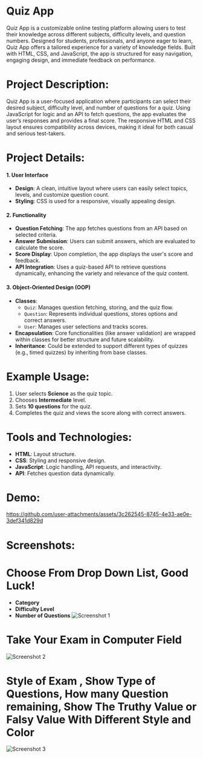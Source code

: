 # Quiz App
Quiz App is a customizable online testing platform allowing users to test their knowledge across different subjects, difficulty levels, and question numbers. Designed for students, professionals, and anyone eager to learn, Quiz App offers a tailored experience for a variety of knowledge fields. Built with HTML, CSS, and JavaScript, the app is structured for easy navigation, engaging design, and immediate feedback on performance.

# Project Description:
Quiz App is a user-focused application where participants can select their desired subject, difficulty level, and number of questions for a quiz. Using JavaScript for logic and an API to fetch questions, the app evaluates the user’s responses and provides a final score. The responsive HTML and CSS layout ensures compatibility across devices, making it ideal for both casual and serious test-takers.

# Project Details:
#### 1. **User Interface**
   - **Design**: A clean, intuitive layout where users can easily select topics, levels, and customize question count.
   - **Styling**: CSS is used for a responsive, visually appealing design.

#### 2. **Functionality**
   - **Question Fetching**: The app fetches questions from an API based on selected criteria.
   - **Answer Submission**: Users can submit answers, which are evaluated to calculate the score.
   - **Score Display**: Upon completion, the app displays the user's score and feedback.
   - **API Integration**: Uses a quiz-based API to retrieve questions dynamically, enhancing the variety and relevance of the quiz content.

#### 3. **Object-Oriented Design (OOP)**
   - **Classes**: 
     - `Quiz`: Manages question fetching, storing, and the quiz flow.
     - `Question`: Represents individual questions, stores options and correct answers.
     - `User`: Manages user selections and tracks scores.
   - **Encapsulation**: Core functionalities (like answer validation) are wrapped within classes for better structure and future scalability.
   - **Inheritance**: Could be extended to support different types of quizzes (e.g., timed quizzes) by inheriting from base classes.
# Example Usage:
1. User selects **Science** as the quiz topic.
2. Chooses **Intermediate** level.
3. Sets **10 questions** for the quiz.
4. Completes the quiz and views the score along with correct answers.

# Tools and Technologies:
- **HTML**: Layout structure.
- **CSS**: Styling and responsive design.
- **JavaScript**: Logic handling, API requests, and interactivity.
- **API**: Fetches question data dynamically.

# Demo:
https://github.com/user-attachments/assets/3c262545-8745-4e33-ae0e-3def341d829d

# Screenshots:
# Choose From Drop Down List, Good Luck!
- **Category**
- **Difficulty Level**
- **Number of Questions** 
![Screenshot 1](https://drive.google.com/uc?export=view&id=1bHl992hLq9JZCS63ZK340FtULIBwCvDZ)

# Take Your Exam in Computer Field
![Screenshot 2](https://drive.google.com/uc?export=view&id=1cqq508xaKodMsuKlFUZTuGKn2Y5kL3JF)

# Style of Exam , Show Type of Questions, How many Question remaining, Show The Truthy Value or Falsy Value With Different Style and Color  
![Screenshot 3](https://drive.google.com/uc?export=view&id=1rV0v3dPZuWynyx_seQzMe-r6T3DeiQNQ)

